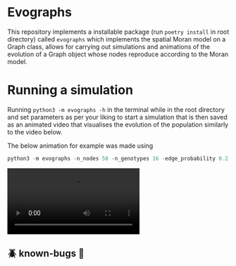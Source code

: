 # Evographs
This repository implements a installable package (run `poetry install` in root directory) called `evographs` which implements the spatial Moran model on a Graph class, allows for carrying out simulations and animations of the evolution of a Graph object whose nodes reproduce according to the Moran model.

# Running a simulation 
Running `python3 -m evographs -h` in the terminal while in the root directory and set parameters as per your liking to start a simulation that is then saved as an animated video that visualises the evolution of the population similarly to the video below.

The below animation for example was made using
```python
python3 -m evographs -n_nodes 50 -n_genotypes 16 -edge_probability 0.2 -selection_intensity 0.8
```
<video src="https://github.com/wlamnorman/evographs/assets/71151811/d9e38fa3-c932-4ccd-a213-9921ece91000"></video>


## :beetle: known-bugs :bug: